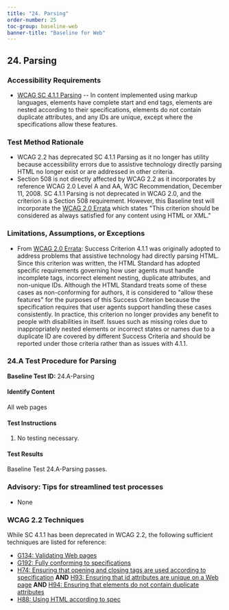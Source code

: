 ```yaml
---
title: "24. Parsing"
order-number: 25
toc-group: baseline-web
banner-title: "Baseline for Web"
---
```

## 24. Parsing

### Accessibility Requirements

-   [WCAG SC 4.1.1 Parsing](https://www.w3.org/WAI/WCAG22/Understanding/parsing) -- In content implemented using markup languages, elements have complete start and end tags, elements are nested according to their specifications, elements do not contain duplicate attributes, and any IDs are unique, except where the specifications allow these features.

### Test Method Rationale

-   WCAG 2.2 has deprecated SC 4.1.1 Parsing as it no longer has utility because accessibility errors due to assistive technology directly parsing HTML no longer exist or are addressed in other criteria.
-   Section 508 is not directly affected by WCAG 2.2 as it incorporates by reference WCAG 2.0 Level A and AA, W3C Recommendation, December 11, 2008. SC 4.1.1 Parsing is not deprecated in WCAG 2.0, and the criterion is a Section 508 requirement. However, this Baseline test will incorporate the [WCAG 2.0 Errata](https://www.w3.org/WAI/WCAG20/errata/) which states "This criterion should be considered as always satisfied for any content using HTML or XML."
 

### Limitations, Assumptions, or Exceptions

-   From [WCAG 2.0 Errata](https://www.w3.org/WAI/WCAG20/errata/): Success Criterion 4.1.1 was originally adopted to address problems that assistive technology had directly parsing HTML. Since this criterion was written, the HTML Standard has adopted specific requirements governing how user agents must handle incomplete tags, incorrect element nesting, duplicate attributes, and non-unique IDs. Although the HTML Standard treats some of these cases as non-conforming for authors, it is considered to "allow these features" for the purposes of this Success Criterion because the specification requires that user agents support handling these cases consistently. In practice, this criterion no longer provides any benefit to people with disabilities in itself. Issues such as missing roles due to inappropriately nested elements or incorrect states or names due to a duplicate ID are covered by different Success Criteria and should be reported under those criteria rather than as issues with 4.1.1.

### 24.A Test Procedure for Parsing

**Baseline Test ID:** 24.A-Parsing
#### Identify Content
<p id="24aIC">All web pages</p>

#### Test Instructions
<ol id="24aTI">
    <li id="24aTI-1">No testing necessary.</li>
</ol>

#### Test Results
<p id="24aTR">Baseline Test 24.A-Parsing passes.</p>

### Advisory: Tips for streamlined test processes

- None

### WCAG 2.2 Techniques

While SC 4.1.1 has been deprecated in WCAG 2.2, the following sufficient techniques are listed for reference:

-   [G134: Validating Web pages](https://www.w3.org/WAI/WCAG22/Techniques/general/G134)
-   [G192: Fully conforming to specifications](https://www.w3.org/WAI/WCAG22/Techniques/general/G192)
-   [H74: Ensuring that opening and closing tags are used according to specification](https://www.w3.org/WAI/WCAG22/Techniques/html/H74) **AND** [H93: Ensuring that id attributes are unique on a Web page](https://www.w3.org/WAI/WCAG22/Techniques/html/H93) **AND** [H94: Ensuring that elements do not contain duplicate attributes](https://www.w3.org/WAI/WCAG22/Techniques/html/H94)
-   [H88: Using HTML according to spec](https://www.w3.org/WAI/WCAG22/Techniques/html/H88)
  